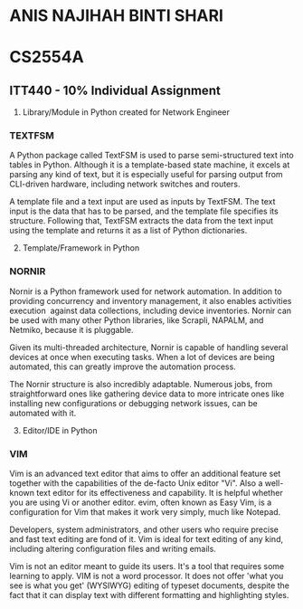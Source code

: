 # ANIS NAJIHAH BINTI SHARI
# CS2554A
## ITT440 - 10% Individual Assignment


1. Library/Module in Python created for Network Engineer
### TEXTFSM

A Python package called TextFSM is used to parse semi-structured text into tables in 
Python. Although it is a template-based state machine, it excels at parsing any kind 
of text, but it is especially useful for parsing output from CLI-driven hardware, 
including network switches and routers.

A template file and a text input are used as inputs by TextFSM. The text input is the 
data that has to be parsed, and the template file specifies its structure. Following 
that, TextFSM extracts the data from the text input using the template and returns it 
as a list of Python dictionaries.


2. Template/Framework in Python
### NORNIR

Nornir is a Python framework used for network automation. In addition to 
providing concurrency and inventory management, it also enables activities execution 
against data collections, including device inventories. Nornir can be used with many 
other Python libraries, like Scrapli, NAPALM, and Netmiko, because it is pluggable.

Given its multi-threaded architecture, Nornir is capable of handling several devices 
at once when executing tasks. When a lot of devices are being automated, this can 
greatly improve the automation process.

The Nornir structure is also incredibly adaptable. Numerous jobs, from straightforward 
ones like gathering device data to more intricate ones like installing new configurations
or debugging network issues, can be automated with it.



3. Editor/IDE in Python
### VIM

Vim is an advanced text editor that aims to offer an additional feature set 
together with the capabilities of the de-facto Unix editor "Vi". Also a well-known 
text editor for its effectiveness and capability. It is helpful whether you are 
using Vi or another editor. evim, often known as Easy Vim, is a configuration for 
Vim that makes it work very simply, much like Notepad.

Developers, system administrators, and other users who require precise and 
fast text editing are fond of it. Vim is ideal for text editing of any kind, 
including altering configuration files and writing emails.

Vim is not an editor meant to guide its users. It's a tool that requires some 
learning to apply. VIM is not a word processor. It does not offer 'what you see
is what you get' (WYSIWYG) editing of typeset documents, despite the fact that 
it can display text with different formatting and highlighting styles. 







